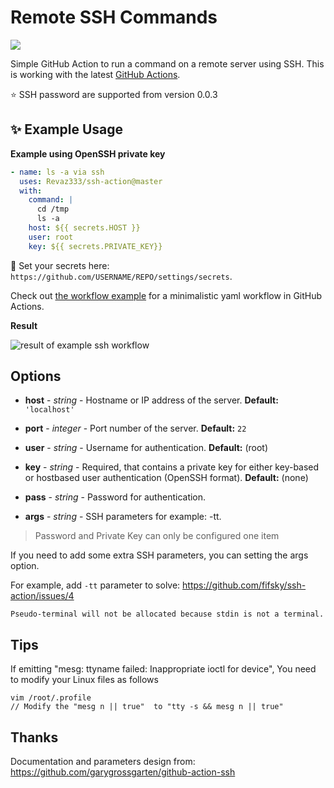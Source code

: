 # Remote SSH Commands

![](https://github.com/fifsky/ssh-action/workflows/test/badge.svg)

Simple GitHub Action to run a command on a remote server using SSH. This is working with the latest [GitHub Actions](https://github.com/features/actions).

⭐️ SSH password are supported from version 0.0.3

## ✨ Example Usage

**Example using OpenSSH private key**

```yml
- name: ls -a via ssh
  uses: Revaz333/ssh-action@master
  with:
    command: |
      cd /tmp
      ls -a
    host: ${{ secrets.HOST }}
    user: root
    key: ${{ secrets.PRIVATE_KEY}}
```

🔐 Set your secrets here: `https://github.com/USERNAME/REPO/settings/secrets`.

Check out [the workflow example](.github/workflows/test.yml) for a minimalistic yaml workflow in GitHub Actions.

**Result**

![result of example ssh workflow](result.png)

## Options

- **host** - _string_ - Hostname or IP address of the server. **Default:** `'localhost'`

- **port** - _integer_ - Port number of the server. **Default:** `22`

- **user** - _string_ - Username for authentication. **Default:** (root)

- **key** - _string_ - Required, that contains a private key for either key-based or hostbased user authentication (OpenSSH format). **Default:** (none)

- **pass** - _string_ - Password for authentication. 

- **args** - _string_ - SSH parameters for example: -tt.

> Password and Private Key can only be configured one item


If you need to add some extra SSH parameters, you can setting the args option.

For example, add `-tt` parameter to solve: https://github.com/fifsky/ssh-action/issues/4

```
Pseudo-terminal will not be allocated because stdin is not a terminal.
```

## Tips

If emitting "mesg: ttyname failed: Inappropriate ioctl for device", You need to modify your Linux files as follows

```
vim /root/.profile
// Modify the "mesg n || true"  to "tty -s && mesg n || true"
```


## Thanks

Documentation and parameters design from:
https://github.com/garygrossgarten/github-action-ssh
